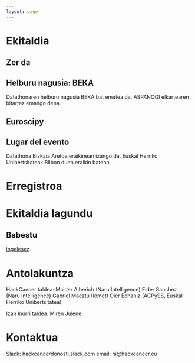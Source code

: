 ```yaml
---
layout: page
---
```


# Ekitaldia



## Zer da


## Helburu nagusia: BEKA

Datathonaren helburu nagusia BEKA bat ematea da. ASPANOGI elkartearen bitartez emango dena.

## Euroscipy

## Lugar del evento

Datathona Bizkaia Aretoa eraikinean izango da. Euskal Herriko Unibertsitateak Bilbon duen eraikin batean.

# Erregistroa


# Ekitaldia lagundu

## Babestu
 [ ingelesez](https://hackcancer.github.io/sponsoring.html).


# Antolakuntza

HackCancer taldea:
Maider Alberich (Naru Intelligence)
Eider Sanchez (Naru Intelligence)
Gabriel Maeztu (Iomet)
Oier Echaniz (ACPySS, Euskal Herriko Unibertsitatea)

Izan Inurri taldea:
Miren
Julene

# Kontaktua

Slack: hackcancerdonosti.slack.com
email: hi@hackcancer.eu
